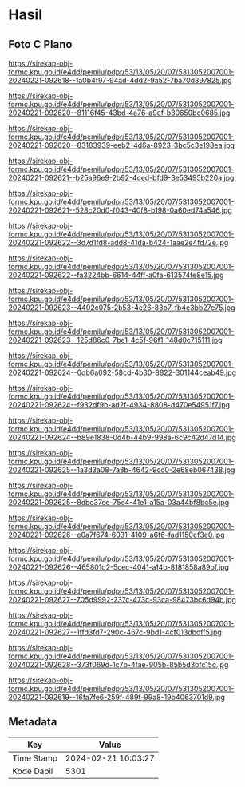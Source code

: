 # Hasil

## Foto C Plano

https://sirekap-obj-formc.kpu.go.id/e4dd/pemilu/pdpr/53/13/05/20/07/5313052007001-20240221-092618--1a0b4f97-94ad-4dd2-9a52-7ba70d397825.jpg

https://sirekap-obj-formc.kpu.go.id/e4dd/pemilu/pdpr/53/13/05/20/07/5313052007001-20240221-092620--81116f45-43bd-4a76-a9ef-b80650bc0685.jpg

https://sirekap-obj-formc.kpu.go.id/e4dd/pemilu/pdpr/53/13/05/20/07/5313052007001-20240221-092620--83183939-eeb2-4d6a-8923-3bc5c3e198ea.jpg

https://sirekap-obj-formc.kpu.go.id/e4dd/pemilu/pdpr/53/13/05/20/07/5313052007001-20240221-092621--b25a96e9-2b92-4ced-bfd9-3e53495b220a.jpg

https://sirekap-obj-formc.kpu.go.id/e4dd/pemilu/pdpr/53/13/05/20/07/5313052007001-20240221-092621--528c20d0-f043-40f8-b198-0a60ed74a546.jpg

https://sirekap-obj-formc.kpu.go.id/e4dd/pemilu/pdpr/53/13/05/20/07/5313052007001-20240221-092622--3d7d1fd8-add8-41da-b424-1aae2e4fd72e.jpg

https://sirekap-obj-formc.kpu.go.id/e4dd/pemilu/pdpr/53/13/05/20/07/5313052007001-20240221-092622--fa3224bb-6614-44ff-a0fa-613574fe8e15.jpg

https://sirekap-obj-formc.kpu.go.id/e4dd/pemilu/pdpr/53/13/05/20/07/5313052007001-20240221-092623--4402c075-2b53-4e26-83b7-fb4e3bb27e75.jpg

https://sirekap-obj-formc.kpu.go.id/e4dd/pemilu/pdpr/53/13/05/20/07/5313052007001-20240221-092623--125d86c0-7be1-4c5f-96f1-148d0c715111.jpg

https://sirekap-obj-formc.kpu.go.id/e4dd/pemilu/pdpr/53/13/05/20/07/5313052007001-20240221-092624--0db6a092-58cd-4b30-8822-301144ceab49.jpg

https://sirekap-obj-formc.kpu.go.id/e4dd/pemilu/pdpr/53/13/05/20/07/5313052007001-20240221-092624--f932df9b-ad2f-4934-8808-d470e54951f7.jpg

https://sirekap-obj-formc.kpu.go.id/e4dd/pemilu/pdpr/53/13/05/20/07/5313052007001-20240221-092624--b89e1838-0d4b-44b9-998a-6c9c42d47d14.jpg

https://sirekap-obj-formc.kpu.go.id/e4dd/pemilu/pdpr/53/13/05/20/07/5313052007001-20240221-092625--1a3d3a08-7a8b-4642-9cc0-2e68eb067438.jpg

https://sirekap-obj-formc.kpu.go.id/e4dd/pemilu/pdpr/53/13/05/20/07/5313052007001-20240221-092625--8dbc37ee-75e4-41e1-a15a-03a44bf8bc5e.jpg

https://sirekap-obj-formc.kpu.go.id/e4dd/pemilu/pdpr/53/13/05/20/07/5313052007001-20240221-092626--e0a7f674-6031-4109-a6f6-fad1150ef3e0.jpg

https://sirekap-obj-formc.kpu.go.id/e4dd/pemilu/pdpr/53/13/05/20/07/5313052007001-20240221-092626--465801d2-5cec-4041-a14b-8181858a89bf.jpg

https://sirekap-obj-formc.kpu.go.id/e4dd/pemilu/pdpr/53/13/05/20/07/5313052007001-20240221-092627--705d9992-237c-473c-93ca-98473bc6d94b.jpg

https://sirekap-obj-formc.kpu.go.id/e4dd/pemilu/pdpr/53/13/05/20/07/5313052007001-20240221-092627--1ffd3fd7-290c-467c-9bd1-4cf013dbdff5.jpg

https://sirekap-obj-formc.kpu.go.id/e4dd/pemilu/pdpr/53/13/05/20/07/5313052007001-20240221-092628--373f069d-1c7b-4fae-905b-85b5d3bfc15c.jpg

https://sirekap-obj-formc.kpu.go.id/e4dd/pemilu/pdpr/53/13/05/20/07/5313052007001-20240221-092619--16fa7fe6-259f-489f-99a8-19b4063701d9.jpg


## Metadata

| Key        | Value               |
| ---------- | ------------------- |
| Time Stamp | 2024-02-21 10:03:27 |
| Kode Dapil | 5301                |



